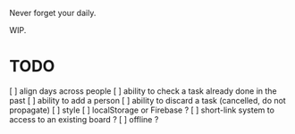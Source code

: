 Never forget your daily.

WIP.

# TODO

[ ] align days across people
[ ] ability to check a task already done in the past
[ ] ability to add a person
[ ] ability to discard a task (cancelled, do not propagate)
[ ] style
[ ] localStorage or Firebase ?
[ ] short-link system to access to an existing board ?
[ ] offline ?

